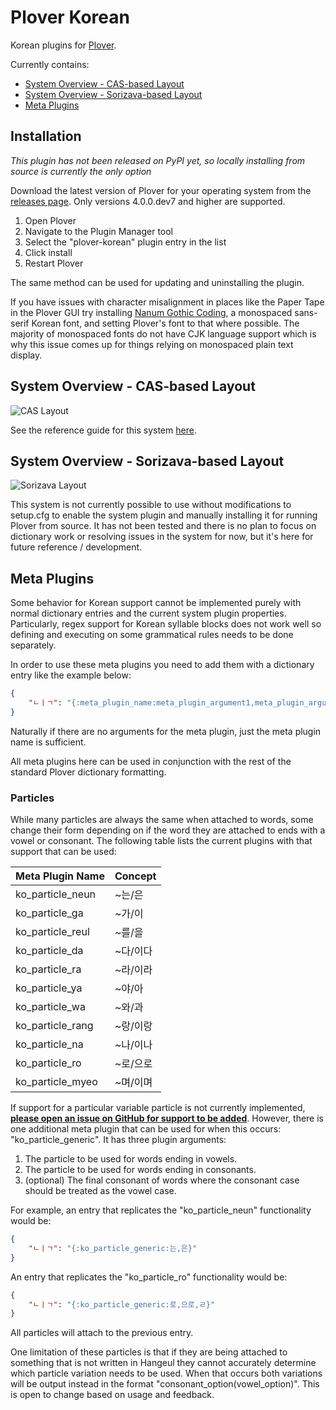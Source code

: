 # Plover Korean

Korean plugins for [Plover](https://github.com/openstenoproject/plover).

Currently contains:

- [System Overview - CAS-based Layout](#system-overview-cas-based-layout)
- [System Overview - Sorizava-based Layout](#system-overview-sorizava-based-layout)
- [Meta Plugins](#meta-plugins)

## Installation

*This plugin has not been released on PyPI yet, so locally installing from source is currently the only option*

Download the latest version of Plover for your operating system from the [releases page](https://github.com/openstenoproject/plover/releases). Only versions 4.0.0.dev7 and higher are supported.

1. Open Plover
2. Navigate to the Plugin Manager tool
3. Select the "plover-korean" plugin entry in the list
4. Click install
5. Restart Plover

The same method can be used for updating and uninstalling the plugin.

If you have issues with character misalignment in places like the Paper Tape in the Plover GUI try installing [Nanum Gothic Coding](https://fonts.google.com/earlyaccess#Nanum+Gothic+Coding), a monospaced sans-serif Korean font, and setting Plover's font to that where possible. The majority of monospaced fonts do not have CJK language support which is why this issue comes up for things relying on monospaced plain text display.

## System Overview - CAS-based Layout

![CAS Layout](https://i.imgur.com/T9Kfc07.png)

See the reference guide for this system [here](https://github.com/nsmarkop/plover_korean_notes).

## System Overview - Sorizava-based Layout

![Sorizava Layout](https://i.imgur.com/kpEL3mE.png)

This system is not currently possible to use without modifications to setup.cfg to enable the system plugin and manually installing it for running Plover from source. It has not been tested and there is no plan to focus on dictionary work or resolving issues in the system for now, but it's here for future reference / development.

## Meta Plugins

Some behavior for Korean support cannot be implemented purely with normal dictionary entries and the current system plugin properties. Particularly, regex support for Korean syllable blocks does not work well so defining and executing on some grammatical rules needs to be done separately.

In order to use these meta plugins you need to add them with a dictionary entry like the example below:

``` json
{
    "ㄴㅣㄱ": "{:meta_plugin_name:meta_plugin_argument1,meta_plugin_argument2,...}"
}
```

Naturally if there are no arguments for the meta plugin, just the meta plugin name is sufficient.

All meta plugins here can be used in conjunction with the rest of the standard Plover dictionary formatting.

### Particles

While many particles are always the same when attached to words, some change their form depending on if the word they are attached to ends with a vowel or consonant. The following table lists the current plugins with that support that can be used:

Meta Plugin Name | Concept
---------------- | ----------
ko_particle_neun | ~는/은
ko_particle_ga   | ~가/이
ko_particle_reul | ~를/을
ko_particle_da   | ~다/이다
ko_particle_ra   | ~라/이라
ko_particle_ya   | ~야/아
ko_particle_wa   | ~와/과
ko_particle_rang | ~랑/이랑
ko_particle_na   | ~나/이나
ko_particle_ro   | ~로/으로
ko_particle_myeo | ~며/이며

If support for a particular variable particle is not currently implemented, [**please open an issue on GitHub for support to be added**](https://github.com/nsmarkop/plover_korean/issues). However, there is one additional meta plugin that can be used for when this occurs: "ko_particle_generic". It has three plugin arguments:

1. The particle to be used for words ending in vowels.
2. The particle to be used for words ending in consonants.
3. (optional) The final consonant of words where the consonant case should be treated as the vowel case.

For example, an entry that replicates the "ko_particle_neun" functionality would be:

``` json
{
    "ㄴㅣㄱ": "{:ko_particle_generic:는,은}"
}
```

An entry that replicates the "ko_particle_ro" functionality would be:

``` json
{
    "ㄴㅣㄱ": "{:ko_particle_generic:로,으로,ㄹ}"
}
```

All particles will attach to the previous entry.

One limitation of these particles is that if they are being attached to something that is not written in Hangeul they cannot accurately determine which particle variation needs to be used. When that occurs both variations will be output instead in the format "consonant_option(vowel_option)". This is open to change based on usage and feedback.

